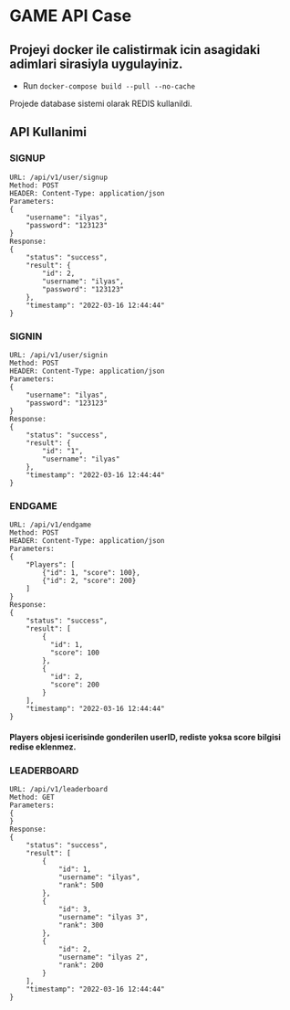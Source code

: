 # GAME API Case

## Projeyi docker ile calistirmak icin asagidaki adimlari sirasiyla uygulayiniz.

- Run `docker-compose build --pull --no-cache`

Projede database sistemi olarak REDIS kullanildi.

## API Kullanimi

### SIGNUP

```
URL: /api/v1/user/signup
Method: POST
HEADER: Content-Type: application/json
Parameters: 
{
    "username": "ilyas",
    "password": "123123"
}
Response: 
{
    "status": "success",
    "result": {
        "id": 2,
        "username": "ilyas",
        "password": "123123"
    },
    "timestamp": "2022-03-16 12:44:44"
}
```

### SIGNIN

```
URL: /api/v1/user/signin
Method: POST
HEADER: Content-Type: application/json
Parameters: 
{
    "username": "ilyas",
    "password": "123123"
}
Response: 
{
    "status": "success",
    "result": {
        "id": "1",
        "username": "ilyas"
    },
    "timestamp": "2022-03-16 12:44:44"
}
```

### ENDGAME

```
URL: /api/v1/endgame
Method: POST
HEADER: Content-Type: application/json
Parameters: 
{
    "Players": [
        {"id": 1, "score": 100},
        {"id": 2, "score": 200}
    ]
}
Response: 
{
    "status": "success",
    "result": [
        {
          "id": 1,
          "score": 100
        },
        {
          "id": 2,
          "score": 200
        }
    ],
    "timestamp": "2022-03-16 12:44:44"
}
```
#### Players objesi icerisinde gonderilen userID, rediste yoksa score bilgisi redise eklenmez.

### LEADERBOARD

```
URL: /api/v1/leaderboard
Method: GET
Parameters: 
{
}
Response: 
{
    "status": "success",
    "result": [
        {
            "id": 1,
            "username": "ilyas",
            "rank": 500
        },
        {
            "id": 3,
            "username": "ilyas 3",
            "rank": 300
        },
        {
            "id": 2,
            "username": "ilyas 2",
            "rank": 200
        }
    ],
    "timestamp": "2022-03-16 12:44:44"
}
```
